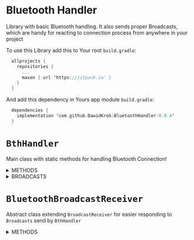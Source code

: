 # Bluetooth Handler
Library with basic Bluetooth handling.
It also sends proper Broadcasts, which are handy for reacting to connection process from anywhere in your project

To use this Library add this to Your root `build.gradle`:  
```Kotlin
  allprojects {
    repositories {
      ...
      maven { url 'https://jitpack.io' }
    }
  }
```
And add this dependency in Yours app module `build.gradle`:  
```Kotlin
  dependencies {
    implementation 'com.github.DawidKrok:BluetoothHandler:0.0.4'
  }
```

# `BthHandler`
Main class with static methods for handling Bluetooth Connection!

<details>
  <summary>METHODS</summary>

### **void** `checkBluetoothEnable(Activity activity)`  
  Checks if Bluetooth is enabled in a device. If not requests enabling it  
  ***activity***: activity needed for opening dialog requesting enabling Bluetooth  

### **void** `checkPermission(AppCompatActivity activity)`  
  Checks for user's permissions on dangerous features, in this case it will be [ACCESS_COARSE_LOCATION](https://developer.android.com/reference/android/Manifest.permission#ACCESS_COARSE_LOCATION)  
  If permission is not granted requests granting it.  
  Use before trying to find new devices in range.  
  ***activity***: activity needed for context on which permissions will be checked and showing dialog box asking for permission  
  
### **boolean** `findPairedDevice(Context context, String device_address)`  
  Finds paired device with given address and saves it in static variable as current device for later use  
  Can send broadcasts: `UNABLE_TO_CLOSE_SOCKET` `PAIRED_DEVICE_FOUND`  
  ***context***: needed for sending broadcasts  
  ***device_address***: MAC address of paired bluetooth device which we want to find  
  ***return***: whether device was found or not  

### **boolean** `connectWithDevice(Context context)`  
  Establishes connection with founded device. Should be used on separate Thread as it would block the one it'll be called on during connection  
  Can send broadcasts: `UNABLE_TO_GET_SOCKET` `UNABLE_TO_CLOSE_SOCKET` `UNABLE_TO_CONNECT` `UNABLE_TO_SET_IO_STREAM` `CONNECTING` `CONNECTED`  
  ***context***: needed for sending broadcasts  
  ***return***: whether device was found or not  
  
### **void** `sendData(Context context, String message)`  
  Sends data to currently connected device  
  Can send broadcasts: `UNABLE_TO_SEND_DATA`  
  ***context***: needed for sending broadcasts  
  ***message***: message to send to a device  
  
### **String** `readData(Context context)`  
  Reads data from currently connected device  
  Can send broadcasts: `UNABLE_TO_READ_DATA`  
  ***context***: needed for sending broadcasts  
  ***return***: read data  
</details>  

<details>
  <summary>BROADCASTS</summary>
  
  `UNABLE_TO_GET_SOCKET` - Failed to obtain BluetoothSocket from device  
  `UNABLE_TO_CLOSE_SOCKET` - Failed to close BluetoothSocket  
  `UNABLE_TO_CONNECT` - Failed to connect with a device  
  `UNABLE_TO_SET_IO_STREAM` - Failed to obtain InputStream and OutputStream from device  
  `UNABLE_TO_SEND_DATA` - Failed to send data to device  
  `UNABLE_TO_READ_DATA` - Failed to read data from device  
  `PAIRED_DEVICE_FOUND` - Founded paired BluetoothDevice  
  `CONNECTING` - Started connecting with device  
  `CONNECTED` - Successfully connected with device  
</details>  

# `BluetoothBroadcastReceiver`  
Abstract class extending `BroadcastReceiver` for easier responding to `Broadcasts` send by `BthHandler`  

<details>
  <summary>METHODS</summary>

  ### **void** `onReceive(Context context, Intent intent)`
    Inherited from `BroadcastReceiver`. Based on received `Broadcast` calls corresponding to it function.  
    Those functions have to be implemented in subclass  

  ### **void** `registerReceiver(Context context)`  
    Registers Receiver to listen for all `Broadcasts` send by `BthHandler`  
    ***context***: context on which Receiver will be registered  

  <details>  
    <summary>RESPONSE FUNCTIONS</summary>  

    Those are functions that are called in response to `Broadcasts` from `BthHandler`  
    Their bodies are empty by default, so their functionality have to be implemented in a subclass  


    **void** `unableToGetSocket()`  
      will be called in response to `UNABLE_TO_GET_SOCKET` `Broadcast`  

    public void unableToCloseSocket()
      will be called in response to `UNABLE_TO_CLOSE_SOCKET` `Broadcast`  

    public void unableToConnect()
      will be called in response to `UNABLE_TO_CONNECT` `Broadcast`  

    public void unableToSetIOStream()
      will be called in response to `UNABLE_TO_SET_IO_STREAM` `Broadcast`  

    public void unableToSendData()  
      will be called in response to `UNABLE_TO_SEND_DATA` `Broadcast`  

    public void unableToReadData()  
      will be called in response to `UNABLE_TO_READ_DATA` `Broadcast`  

    public void pairedDeviceFound()  
      will be called in response to `PAIRED_DEVICE_FOUND` `Broadcast`  

    public void connecting()  
      will be called in response to `CONNECTING` `Broadcast`  

    public void connected()  
      will be called in response to `CONNECTED` `Broadcast`  

  </details  
</details>  
